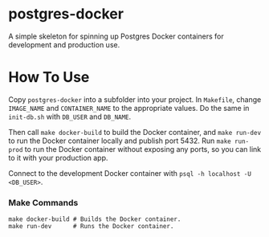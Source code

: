 # postgres-docker

A simple skeleton for spinning up Postgres Docker containers for
development and production use.

# How To Use

Copy `postgres-docker` into a subfolder into your project. In
`Makefile`, change `IMAGE_NAME` and `CONTAINER_NAME` to the
appropriate values. Do the same in `init-db.sh` with `DB_USER` and
`DB_NAME`.

Then call `make docker-build` to build the Docker container, and `make
run-dev` to run the Docker container locally and publish port 5432.
Run `make run-prod` to run the Docker container without exposing any
ports, so you can link to it with your production app.

Connect to the development Docker container with `psql -h localhost -U
<DB_USER>`.

### Make Commands

```
make docker-build # Builds the Docker container.
make run-dev      # Runs the Docker container.
```
